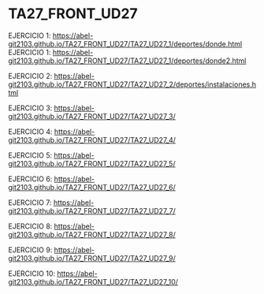 # TA27_FRONT_UD27

EJERCICIO 1: https://abel-git2103.github.io/TA27_FRONT_UD27/TA27_UD27_1/deportes/donde.html
EJERCICIO 1: https://abel-git2103.github.io/TA27_FRONT_UD27/TA27_UD27_1/deportes/donde2.html

EJERCICIO 2: https://abel-git2103.github.io/TA27_FRONT_UD27/TA27_UD27_2/deportes/instalaciones.html

EJERCICIO 3: https://abel-git2103.github.io/TA27_FRONT_UD27/TA27_UD27_3/

EJERCICIO 4: https://abel-git2103.github.io/TA27_FRONT_UD27/TA27_UD27_4/

EJERCICIO 5: https://abel-git2103.github.io/TA27_FRONT_UD27/TA27_UD27_5/

EJERCICIO 6: https://abel-git2103.github.io/TA27_FRONT_UD27/TA27_UD27_6/

EJERCICIO 7: https://abel-git2103.github.io/TA27_FRONT_UD27/TA27_UD27_7/

EJERCICIO 8: https://abel-git2103.github.io/TA27_FRONT_UD27/TA27_UD27_8/

EJERCICIO 9: https://abel-git2103.github.io/TA27_FRONT_UD27/TA27_UD27_9/

EJERCICIO 10: https://abel-git2103.github.io/TA27_FRONT_UD27/TA27_UD27_10/
